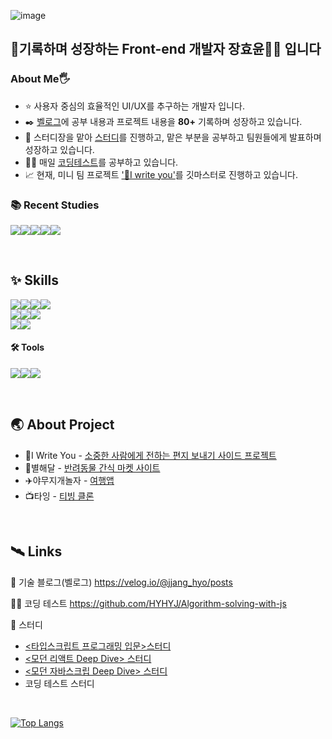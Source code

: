 ![image](https://github.com/HYHYJ/HYHYJ/assets/101866872/2fc524f0-6554-4951-9f61-fc5a0a52754d)


## 🚀기록하며 성장하는 Front-end 개발자 장효윤👩‍🚀 입니다

### About Me🖐️
- ⭐ 사용자 중심의 효율적인 UI/UX를 추구하는 개발자 입니다.
- ✒️ [벨로그](https://velog.io/@jjang_hyo/posts)에 공부 내용과 프로젝트 내용을 **80+** 기록하며 성장하고 있습니다.
- 📖 스터디장을 맡아 [스터디](https://github.com/HYHYJ/mts-study)를 진행하고, 맡은 부분을 공부하고 팀원들에게 발표하며 성장하고 있습니다.
- 👩‍💻 매일 [코딩테스트](https://github.com/HYHYJ/Algorithm-solving-with-js)를 공부하고 있습니다.
- 📈 현재, 미니 팀 프로젝트 ['📮I write you'](https://github.com/likelion-plus/i-write-you)를 깃마스터로 진행하고 있습니다.

### 📚 Recent Studies

<img src="https://img.shields.io/badge/next.js-000000?style=for-the-badge&logo=next.js&logoColor=white"><img src="https://img.shields.io/badge/recoil-3578E5?style=for-the-badge&logo=recoil&logoColor=white"><img src="https://img.shields.io/badge/supabase-3FCF8E?style=for-the-badge&logo=supabase&logoColor=white"><img src="https://img.shields.io/badge/reactquery-FF4154?style=for-the-badge&logo=reactquery&logoColor=white"><img src="https://img.shields.io/badge/emotion-C45AEC?style=for-the-badge&logo=emotion&logoColor=white"> 

<br/>

## ✨ Skills

<img src="https://img.shields.io/badge/html5-E34F26?style=for-the-badge&logo=html5&logoColor=white"><img src="https://img.shields.io/badge/css-1572B6?style=for-the-badge&logo=css3&logoColor=white"><img src="https://img.shields.io/badge/tailwindcss-06B6D4?style=for-the-badge&logo=tailwindcss&logoColor=white"><img src="https://img.shields.io/badge/sass-CC6699?style=for-the-badge&logo=sass&logoColor=white">    
<img src="https://img.shields.io/badge/react-61DAFB?style=for-the-badge&logo=react&logoColor=black"><img src="https://img.shields.io/badge/javascript-F7DF1E?style=for-the-badge&logo=javascript&logoColor=black"><img src="https://img.shields.io/badge/typescript-3178C6?style=for-the-badge&logo=typescript&logoColor=black">  
<img src="https://img.shields.io/badge/zustand-FF4154?style=for-the-badge&logo=&logoColor=white"><img src="https://img.shields.io/badge/pocketbase-B8DBE4?style=for-the-badge&logo=pocketbase&logoColor=white">

#### 🛠️ Tools
<img src="https://img.shields.io/badge/git-F05032?style=for-the-badge&logo=git&logoColor=white"><img src="https://img.shields.io/badge/github-181717?style=for-the-badge&logo=github&logoColor=white"><img src="https://img.shields.io/badge/figma-F24E1E?style=for-the-badge&logo=figma&logoColor=white"> 

<br/>

## 🌏 About Project
- 📮I Write You - [소중한 사람에게 전하는 편지 보내기 사이드 프로젝트](https://github.com/likelion-plus/i-write-you)
- 🐶별해달 - [반려동물 간식 마켓 사이트](https://github.com/likelion-plus/counting-stars-13)
- ✈️야무지개놀자 - [여행앱](https://github.com/FRONTENDSCHOOL6/1st-ComeOn-TripApp)
- 📺타잉 - [티빙 클론](https://github.com/javascript-project-3/project-JS-3)


<br/>

## 🛰️ Links
📗 기술 블로그(벨로그)  https://velog.io/@jjang_hyo/posts

👩‍💻 코딩 테스트  https://github.com/HYHYJ/Algorithm-solving-with-js

📘 스터디
- [<타입스크립트 프로그래밍 입문>스터디](https://github.com/HYHYJ/mts-study)
- [<모던 리액트 Deep Dive> 스터디](https://github.com/HYHYJ/react-deep-dive)
- [<모던 자바스크립 Deep Dive> 스터디](https://github.com/HYHYJ/js-deepdive-study)
- 코딩 테스트 스터디



<br/>
  
[![Top Langs](https://github-readme-stats.vercel.app/api/top-langs/?username=HYHYJ&layout=compact)](https://github.com/delay-100/github-readme-stats)





<!--
**HYHYJ/HYHYJ** is a ✨ _special_ ✨ repository because its `README.md` (this file) appears on your GitHub profile.

Here are some ideas to get you started:

- 🔭 I’m currently working on ...
- 🌱 I’m currently learning ...
- 👯 I’m looking to collaborate on ...
- 🤔 I’m looking for help with ...
- 💬 Ask me about ...
- 📫 How to reach me: ...
- 😄 Pronouns: ...
- ⚡ Fun fact: ...
-->
